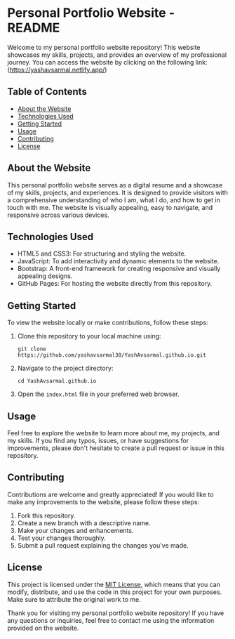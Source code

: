 # Personal Portfolio Website - README

Welcome to my personal portfolio website repository! This website showcases my skills, projects, and provides an overview of my professional journey. You can access the website by clicking on the following link:
(https://yashavsarmal.netlify.app/)

## Table of Contents

- [About the Website](#about-the-website)
- [Technologies Used](#technologies-used)
- [Getting Started](#getting-started)
- [Usage](#usage)
- [Contributing](#contributing)
- [License](#license)

## About the Website

This personal portfolio website serves as a digital resume and a showcase of my skills, projects, and experiences. It is designed to provide visitors with a comprehensive understanding of who I am, what I do, and how to get in touch with me. The website is visually appealing, easy to navigate, and responsive across various devices.

## Technologies Used

- HTML5 and CSS3: For structuring and styling the website.
- JavaScript: To add interactivity and dynamic elements to the website.
- Bootstrap: A front-end framework for creating responsive and visually appealing designs.
- GitHub Pages: For hosting the website directly from this repository.

## Getting Started

To view the website locally or make contributions, follow these steps:

1. Clone this repository to your local machine using:
   ```
   git clone https://github.com/yashavsarmal30/YashAvsarmal.github.io.git
   ```
2. Navigate to the project directory:
   ```
   cd YashAvsarmal.github.io
   ```
3. Open the `index.html` file in your preferred web browser.

## Usage

Feel free to explore the website to learn more about me, my projects, and my skills. If you find any typos, issues, or have suggestions for improvements, please don't hesitate to create a pull request or issue in this repository.

## Contributing

Contributions are welcome and greatly appreciated! If you would like to make any improvements to the website, please follow these steps:

1. Fork this repository.
2. Create a new branch with a descriptive name.
3. Make your changes and enhancements.
4. Test your changes thoroughly.
5. Submit a pull request explaining the changes you've made.

## License

This project is licensed under the [MIT License](LICENSE), which means that you can modify, distribute, and use the code in this project for your own purposes. Make sure to attribute the original work to me.

Thank you for visiting my personal portfolio website repository! If you have any questions or inquiries, feel free to contact me using the information provided on the website.
